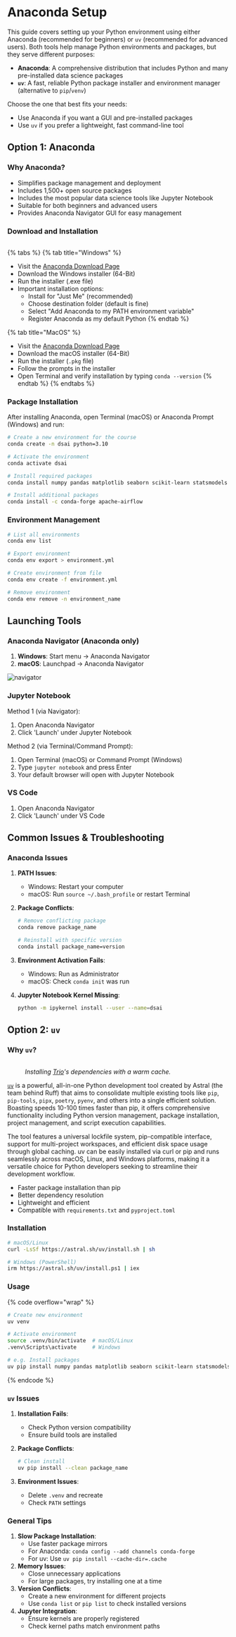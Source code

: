 # Anaconda Setup

This guide covers setting up your Python environment using either Anaconda (recommended for beginners) or `uv` (recommended for advanced users). Both tools help manage Python environments and packages, but they serve different purposes:

* **Anaconda**: A comprehensive distribution that includes Python and many pre-installed data science packages
* **`uv`**: A fast, reliable Python package installer and environment manager (alternative to `pip`/`venv`)

Choose the one that best fits your needs:

* Use Anaconda if you want a GUI and pre-installed packages
* Use `uv` if you prefer a lightweight, fast command-line tool

## Option 1: Anaconda

### Why Anaconda?

* Simplifies package management and deployment
* Includes 1,500+ open source packages
* Includes the most popular data science tools like Jupyter Notebook
* Suitable for both beginners and advanced users
* Provides Anaconda Navigator GUI for easy management

### Download and Installation

<figure><img src="../.gitbook/assets/Installer 2025-01-04 01.22.33.png" alt=""><figcaption></figcaption></figure>

{% tabs %}
{% tab title="Windows" %}
* Visit the [Anaconda Download Page](https://www.anaconda.com/download)
* Download the Windows installer (64-Bit)
* Run the installer (.exe file)
* Important installation options:
  * Install for "Just Me" (recommended)
  * Choose destination folder (default is fine)
  * Select "Add Anaconda to my PATH environment variable"
  * Register Anaconda as my default Python
{% endtab %}

{% tab title="MacOS" %}
* Visit the [Anaconda Download Page](https://www.anaconda.com/download)
* Download the macOS installer (64-Bit)
* Run the installer (`.pkg` file)
* Follow the prompts in the installer
* Open Terminal and verify installation by typing `conda --version`
{% endtab %}
{% endtabs %}

### Package Installation

After installing Anaconda, open Terminal (macOS) or Anaconda Prompt (Windows) and run:

```bash
# Create a new environment for the course
conda create -n dsai python=3.10

# Activate the environment
conda activate dsai

# Install required packages
conda install numpy pandas matplotlib seaborn scikit-learn statsmodels jupyter

# Install additional packages
conda install -c conda-forge apache-airflow
```

### Environment Management

```bash
# List all environments
conda env list

# Export environment
conda env export > environment.yml

# Create environment from file
conda env create -f environment.yml

# Remove environment
conda env remove -n environment_name
```

## Launching Tools

### Anaconda Navigator (Anaconda only)

1. **Windows**: Start menu → Anaconda Navigator
2. **macOS**: Launchpad → Anaconda Navigator

![navigator](assets/anaconda-navigator.png)

### Jupyter Notebook

Method 1 (via Navigator):

1. Open Anaconda Navigator
2. Click 'Launch' under Jupyter Notebook

Method 2 (via Terminal/Command Prompt):

1. Open Terminal (macOS) or Command Prompt (Windows)
2. Type `jupyter notebook` and press Enter
3. Your default browser will open with Jupyter Notebook

### VS Code

1. Open Anaconda Navigator
2. Click 'Launch' under VS Code

## Common Issues & Troubleshooting

### Anaconda Issues

1. **PATH Issues**:
   * Windows: Restart your computer
   * macOS: Run `source ~/.bash_profile` or restart Terminal
2.  **Package Conflicts**:

    ```bash
    # Remove conflicting package
    conda remove package_name

    # Reinstall with specific version
    conda install package_name=version
    ```
3. **Environment Activation Fails**:
   * Windows: Run as Administrator
   * macOS: Check `conda init` was run
4.  **Jupyter Notebook Kernel Missing**:

    ```bash
    python -m ipykernel install --user --name=dsai
    ```

## Option 2: `uv`

### Why `uv`?

<figure><img src="../.gitbook/assets/image.png" alt=""><figcaption><p><em>Installing</em> <a href="https://trio.readthedocs.io/"><em>Trio</em></a><em>'s dependencies with a warm cache.</em></p></figcaption></figure>

[`uv`](https://github.com/astral-sh/uv) is a powerful, all-in-one Python development tool created by Astral (the team behind Ruff) that aims to consolidate multiple existing tools like `pip`, `pip-tools`, `pipx`, `poetry`, `pyenv`, and others into a single efficient solution. Boasting speeds 10-100 times faster than pip, it offers comprehensive functionality including Python version management, package installation, project management, and script execution capabilities.&#x20;

The tool features a universal lockfile system, pip-compatible interface, support for multi-project workspaces, and efficient disk space usage through global caching. uv can be easily installed via curl or pip and runs seamlessly across macOS, Linux, and Windows platforms, making it a versatile choice for Python developers seeking to streamline their development workflow.

* Faster package installation than pip
* Better dependency resolution
* Lightweight and efficient
* Compatible with `requirements.txt` and `pyproject.toml`

### Installation

```bash
# macOS/Linux
curl -LsSf https://astral.sh/uv/install.sh | sh

# Windows (PowerShell)
irm https://astral.sh/uv/install.ps1 | iex
```

### Usage

{% code overflow="wrap" %}
```bash
# Create new environment
uv venv

# Activate environment
source .venv/bin/activate  # macOS/Linux
.venv\Scripts\activate     # Windows

# e.g. Install packages
uv pip install numpy pandas matplotlib seaborn scikit-learn statsmodels jupyter apache-airflow
```
{% endcode %}

### `uv` Issues

1. **Installation Fails**:
   * Check Python version compatibility
   * Ensure build tools are installed
2.  **Package Conflicts**:

    ```bash
    # Clean install
    uv pip install --clean package_name
    ```
3. **Environment Issues**:
   * Delete `.venv` and recreate
   * Check `PATH` settings

### General Tips

1. **Slow Package Installation**:
   * Use faster package mirrors
   * For Anaconda: `conda config --add channels conda-forge`
   * For uv: Use `uv pip install --cache-dir=.cache`
2. **Memory Issues**:
   * Close unnecessary applications
   * For large packages, try installing one at a time
3. **Version Conflicts**:
   * Create a new environment for different projects
   * Use `conda list` or `pip list` to check installed versions
4. **Jupyter Integration**:
   * Ensure kernels are properly registered
   * Check kernel paths match environment paths
